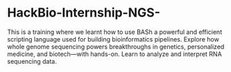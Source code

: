 # HackBio-Internship-NGS-
This is a training where we learnt how to use BASh a powerful and efficient scripting language used for building bioinformatics pipelines. Explore how whole genome sequencing powers breakthroughs in genetics, personalized medicine, and biotech—with hands-on. Learn to analyze and interpret RNA sequencing data.
